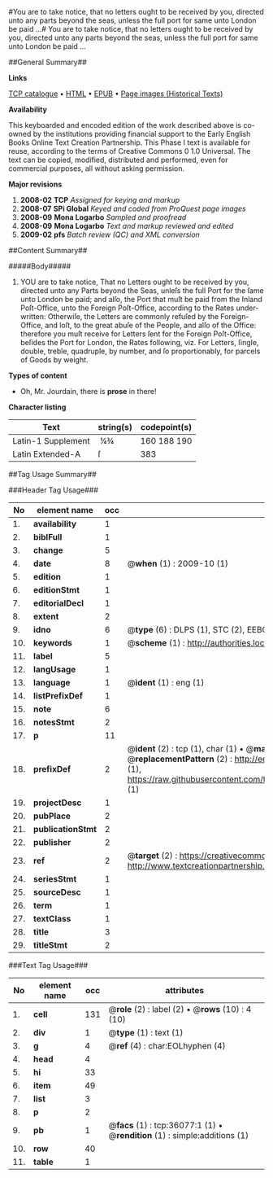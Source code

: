 #You are to take notice, that no letters ought to be received by you, directed unto any parts beyond the seas, unless the full port for same unto London be paid  ...#
You are to take notice, that no letters ought to be received by you, directed unto any parts beyond the seas, unless the full port for same unto London be paid  ...

##General Summary##

**Links**

[TCP catalogue](http://www.ota.ox.ac.uk/tcp/)  • 
[HTML](http://tei.it.ox.ac.uk/tcp/Texts-HTML/free/A67/A67817.html)  • 
[EPUB](http://tei.it.ox.ac.uk/tcp/Texts-EPUB/free/A67/A67817.epub) • 
[Page images (Historical Texts)](https://data.historicaltexts.jisc.ac.uk/view?pubId=eebo-99831612e&pageId=eebo-99831612e-36077-1)

**Availability**

This keyboarded and encoded edition of the
	       work described above is co-owned by the institutions
	       providing financial support to the Early English Books
	       Online Text Creation Partnership. This Phase I text is
	       available for reuse, according to the terms of Creative
	       Commons 0 1.0 Universal. The text can be copied,
	       modified, distributed and performed, even for
	       commercial purposes, all without asking permission.

**Major revisions**

1. __2008-02__ __TCP__ *Assigned for keying and markup*
1. __2008-07__ __SPi Global__ *Keyed and coded from ProQuest page images*
1. __2008-09__ __Mona Logarbo__ *Sampled and proofread*
1. __2008-09__ __Mona Logarbo__ *Text and markup reviewed and edited*
1. __2009-02__ __pfs__ *Batch review (QC) and XML conversion*

##Content Summary##

#####Body#####

1. YOU are to take notice, That no Letters ought to be received by you, directed unto any Parts beyond the Seas, unleſs the full Port for the ſame unto London be paid; and alſo, the Port that muſt be paid from the Inland Poſt-Office, unto the Foreign Poſt-Office, according to the Rates under-written: Otherwiſe, the Letters are commonly refuſed by the Foreign-Office, and loſt, to the great abuſe of the People, and alſo of the Office: therefore you muſt receive for Letters ſent for the Foreign Poſt-Office, beſides the Port for London, the Rates following, viz. For Letters, ſingle, double, treble, quadruple, by number, and ſo proportionably, for parcels of Goods by weight.

**Types of content**

  * Oh, Mr. Jourdain, there is **prose** in there!

**Character listing**


|Text|string(s)|codepoint(s)|
|---|---|---|
|Latin-1 Supplement| ¼¾|160 188 190|
|Latin Extended-A|ſ|383|

##Tag Usage Summary##

###Header Tag Usage###

|No|element name|occ|attributes|
|---|---|---|---|
|1.|__availability__|1||
|2.|__biblFull__|1||
|3.|__change__|5||
|4.|__date__|8| @__when__ (1) : 2009-10 (1)|
|5.|__edition__|1||
|6.|__editionStmt__|1||
|7.|__editorialDecl__|1||
|8.|__extent__|2||
|9.|__idno__|6| @__type__ (6) : DLPS (1), STC (2), EEBO-CITATION (1), PROQUEST (1), VID (1)|
|10.|__keywords__|1| @__scheme__ (1) : http://authorities.loc.gov/ (1)|
|11.|__label__|5||
|12.|__langUsage__|1||
|13.|__language__|1| @__ident__ (1) : eng (1)|
|14.|__listPrefixDef__|1||
|15.|__note__|6||
|16.|__notesStmt__|2||
|17.|__p__|11||
|18.|__prefixDef__|2| @__ident__ (2) : tcp (1), char (1)  •  @__matchPattern__ (2) : ([0-9\-]+):([0-9IVX]+) (1), (.+) (1)  •  @__replacementPattern__ (2) : http://eebo.chadwyck.com/downloadtiff?vid=$1&page=$2 (1), https://raw.githubusercontent.com/textcreationpartnership/Texts/master/tcpchars.xml#$1 (1)|
|19.|__projectDesc__|1||
|20.|__pubPlace__|2||
|21.|__publicationStmt__|2||
|22.|__publisher__|2||
|23.|__ref__|2| @__target__ (2) : https://creativecommons.org/publicdomain/zero/1.0/ (1), http://www.textcreationpartnership.org/docs/. (1)|
|24.|__seriesStmt__|1||
|25.|__sourceDesc__|1||
|26.|__term__|1||
|27.|__textClass__|1||
|28.|__title__|3||
|29.|__titleStmt__|2||


###Text Tag Usage###

|No|element name|occ|attributes|
|---|---|---|---|
|1.|__cell__|131| @__role__ (2) : label (2)  •  @__rows__ (10) : 4 (10)|
|2.|__div__|1| @__type__ (1) : text (1)|
|3.|__g__|4| @__ref__ (4) : char:EOLhyphen (4)|
|4.|__head__|4||
|5.|__hi__|33||
|6.|__item__|49||
|7.|__list__|3||
|8.|__p__|2||
|9.|__pb__|1| @__facs__ (1) : tcp:36077:1 (1)  •  @__rendition__ (1) : simple:additions (1)|
|10.|__row__|40||
|11.|__table__|1||
